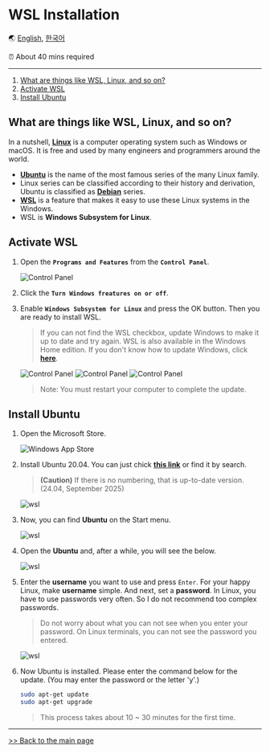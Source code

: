 # WSL Installation

🌏 [English](WSL.md), [한국어](WSL.kr.md)

⏰ About 40 mins required

---

1. [What are things like WSL, Linux, and so on?](#What-are-things-like-WSL-Linux-and-so-on)
1. [Activate WSL](#Activate-WSL)
1. [Install Ubuntu](#Install-Ubuntu)

## What are things like WSL, Linux, and so on?

In a nutshell, [**Linux**](https://en.wikipedia.org/wiki/Linux) is a computer operating system such as Windows or macOS. It is free and used by many engineers and programmers around the world.

- [**Ubuntu**](https://en.wikipedia.org/wiki/Ubuntu) is the name of the most famous series of the many Linux family.
- Linux series can be classified according to their history and derivation, Ubuntu is classified as [**Debian**](https://en.wikipedia.org/wiki/Debian) series.
- [**WSL**](https://docs.microsoft.com/en-us/windows/wsl/about) is a feature that makes it easy to use these Linux systems in the Windows.
- WSL is **Windows Subsystem for Linux**.

## Activate WSL

1. Open the **`Programs and Features`** from the **`Control Panel`**.

    ![Control Panel](/img/wsl/control_panel1.PNG)

1. Click the **`Turn Windows freatures on or off`**.
2. Enable **`Windows Subsystem for Linux`** and press the OK button. Then you are ready to install WSL.

   > If you can not find the WSL checkbox, update Windows to make it up to date and try again. WSL is also available in the Windows Home edition. If you don't know how to update Windows, click [**here**](https://support.microsoft.com/en-us/help/4027667/windows-10-update).

    ![Control Panel](/img/wsl/control_panel2.PNG)
    ![Control Panel](/img/wsl/control_panel3.PNG)
    ![Control Panel](/img/wsl/control_panel4.PNG)

    > Note: You must restart your computer to complete the update.

## Install Ubuntu

1. Open the Microsoft Store.

    ![Windows App Store](/img/wsl/wsl1.PNG)

1. Install Ubuntu 20.04. You can just chick [**this link**](https://apps.microsoft.com/detail/9mttcl66cpxj?hl=ko-KR&gl=KR) or find it by search.

    > **(Caution)** If there is no numbering, that is up-to-date version.(24.04, September 2025)

    ![wsl](/img/wsl/wsl_kyu_1.png)

1. Now, you can find **Ubuntu** on the Start menu.

    ![wsl](/img/wsl/wsl_kyu_2.png)

1. Open the **Ubuntu** and, after a while, you will see the below.

    ![wsl](/img/wsl/wsl5.PNG)

1. Enter the **username** you want to use and press `Enter`. For your happy Linux, make **username** simple. And next, set a **password**. In Linux, you have to use passwords very often. So I do not recommend too complex passwords.

   > Do not worry about what you can not see when you enter your password. On Linux terminals, you can not see the password you entered.

    ![wsl](/img/wsl/wsl6.PNG)

1. Now Ubuntu is installed. Please enter the command below for the update. (You may enter the password or the letter 'y'.)

    ```bash
    sudo apt-get update
    sudo apt-get upgrade
    ```

    > This process takes about 10 ~ 30 minutes for the first time.

---
[>> Back to the main page](/README.md)
